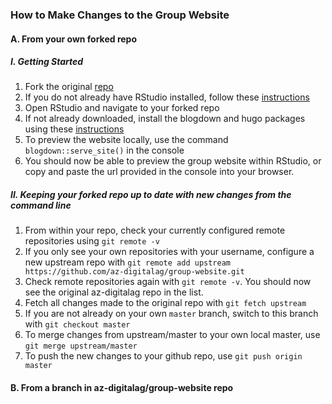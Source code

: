 ### How to Make Changes to the Group Website

#### A. From your own forked repo

##### I. Getting Started

1. Fork the original [repo](https://github.com/az-digitalag/group-website)
2. If you do not already have RStudio installed, follow these [instructions](https://rstudio.com/products/rstudio/download/)
3. Open RStudio and navigate to your forked repo
4. If not already downloaded, install the blogdown and hugo packages using these [instructions](https://bookdown.org/yihui/blogdown/installation.html)
5. To preview the website locally, use the command `blogdown::serve_site()` in the console
6. You should now be able to preview the group website within RStudio, or copy and paste the url provided in the console into your browser. 

##### II. Keeping your forked repo up to date with new changes from the command line

1. From within your repo, check your currently configured remote repositories using `git remote -v`
2. If you only see your own repositories with your username, configure a new upstream repo with `git remote add upstream https://github.com/az-digitalag/group-website.git`
3. Check remote repositories again with `git remote -v`. You should now see the original az-digitalag repo in the list. 
4. Fetch all changes made to the original repo with `git fetch upstream`
5. If you are not already on your own `master` branch, switch to this branch with `git checkout master`
6. To merge changes from upstream/master to your own local master, use `git merge upstream/master`
7. To push the new changes to your github repo, use `git push origin master`

#### B. From a branch in az-digitalag/group-website repo
